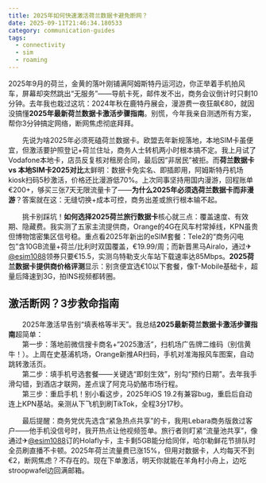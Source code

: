 ```yaml
---
title: 2025年如何快速激活荷兰数据卡避免断网？
date: 2025-09-11T21:46:34.180533
category: communication-guides
tags:
  - connectivity
  - sim
  - roaming
---
```


2025年9月的荷兰，金黄的落叶刚铺满阿姆斯特丹运河边，你正举着手机拍风车，屏幕却突然跳出“无服务”——导航卡死，邮件发不出，商务会议倒计时只剩10分钟。去年我也栽过这坑：2024年秋在鹿特丹展会，漫游费一夜狂飙€80，就因没搞懂**2025年最新荷兰数据卡激活步骤指南**。别慌，今年我亲自测透所有方案，帮你3分钟搞定网络，断网焦虑彻底拜拜。

　　先说为啥2025年必须死磕荷兰数据卡。欧盟去年新规落地，本地SIM卡虽便宜，但激活要护照登记+荷兰住址，商务人士转机两小时根本搞不定。我上月试了Vodafone本地卡，店员反复核对租房合同，最后因“非居民”被拒。而**荷兰数据卡 vs 本地SIM卡2025对比**太鲜明：数据卡免实名、即插即用，阿姆斯特丹机场kiosk扫码5秒激活，价格还比漫游低70%。上次同事坚持用国内漫游，回程账单€200+，够买三张7天无限流量卡了——**为什么2025年必须选荷兰数据卡而非漫游**？答案就在这：无缝切换+成本可控，商务出差或旅行根本输不起。

　　挑卡别踩坑！**如何选择2025荷兰旅行数据卡**核心就三点：覆盖速度、有效期、隐藏费。我实测了五家主流提供商，Orange的4G在风车村常掉线，KPN虽贵但博物馆密集区信号稳。重点看2025年新出的eSIM套餐：Tele2的“商务闪电包”含10GB流量+荷兰/比利时双国覆盖，€19.99/周；而新晋黑马Airalo，通过✈[@esim1088](https://t.me/s/esim1088)领券只要€15.5，实测乌特勒支火车站下载速率达85Mbps。**2025荷兰数据卡提供商价格评测**显示：别贪便宜选€10以下套餐，像T-Mobile基础卡，超量后降速到3G，拍INS视频都转圈。

## 激活断网？3步救命指南

　　2025年激活早告别“填表格等半天”。我总结**2025最新荷兰数据卡激活步骤指南**超简单：  
　　第一步：落地前微信搜卡商名+“2025激活”，扫机场广告牌二维码（别信黄牛！）。上周在史基浦机场，Orange新推AR扫码，手机对准海报风车图案，自动跳转激活页。  
　　第二步：填手机号选套餐——关键选“即刻生效”，别勾“预约日期”。去年我手滑勾错，到酒店才联网，差点误了阿克马奶酪市场行程。  
　　第三步：重启手机！别小看这步，2025年iOS 19.2有兼容bug，重启后自动连上KPN基站。亲测从下飞机到刷TikTok，全程3分17秒。

　　最后提醒：商务党优先选含“紧急热点共享”的卡，我用Lebara商务版救过客户——他手机没信号时，我开热点让他视频签单。旅行者则盯紧“流量池共享”，像通过✈[@esim1088](https://t.me/s/esim1088)订的Holafly卡，主卡剩5GB能分给同伴，哈尔勒鲜花节排队时全员刷直播不卡顿。2025年荷兰流量费已涨15%，但用对数据卡，人均每天不到€2，断网焦虑？不存在的。现在下单激活，明天你就能在羊角村小舟上，边吃stroopwafel边回满邮箱。